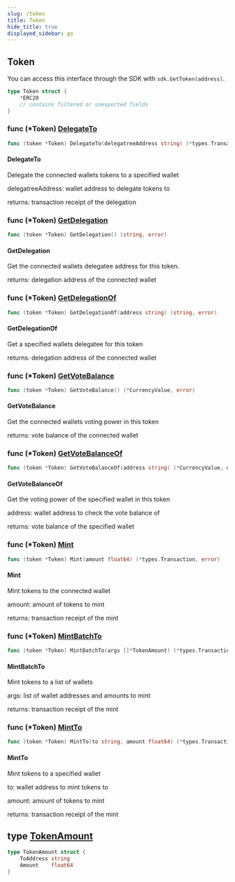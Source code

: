 ```yaml
---
slug: /token
title: Token
hide_title: true
displayed_sidebar: go
---
```


## Token

You can access this interface through the SDK with `sdk.GetToken(address)`.

```go
type Token struct {
    *ERC20
    // contains filtered or unexported fields
}
```

### func \(\*Token\) [DelegateTo](https://github.com/thirdweb-dev/go-sdk/blob/main/pkg/thirdweb/token.go#L157)

```go
func (token *Token) DelegateTo(delegatreeAddress string) (*types.Transaction, error)
```

#### DelegateTo

Delegate the connected wallets tokens to a specified wallet

delegatreeAddress: wallet address to delegate tokens to

returns: transaction receipt of the delegation

### func \(\*Token\) [GetDelegation](https://github.com/thirdweb-dev/go-sdk/blob/main/pkg/thirdweb/token.go#L66)

```go
func (token *Token) GetDelegation() (string, error)
```

#### GetDelegation

Get the connected wallets delegatee address for this token\.

returns: delegation address of the connected wallet

### func \(\*Token\) [GetDelegationOf](https://github.com/thirdweb-dev/go-sdk/blob/main/pkg/thirdweb/token.go#L75)

```go
func (token *Token) GetDelegationOf(address string) (string, error)
```

#### GetDelegationOf

Get a specified wallets delegatee for this token

returns: delegation address of the connected wallet

### func \(\*Token\) [GetVoteBalance](https://github.com/thirdweb-dev/go-sdk/blob/main/pkg/thirdweb/token.go#L41)

```go
func (token *Token) GetVoteBalance() (*CurrencyValue, error)
```

#### GetVoteBalance

Get the connected wallets voting power in this token

returns: vote balance of the connected wallet

### func \(\*Token\) [GetVoteBalanceOf](https://github.com/thirdweb-dev/go-sdk/blob/main/pkg/thirdweb/token.go#L52)

```go
func (token *Token) GetVoteBalanceOf(address string) (*CurrencyValue, error)
```

#### GetVoteBalanceOf

Get the voting power of the specified wallet in this token

address: wallet address to check the vote balance of

returns: vote balance of the specified wallet

### func \(\*Token\) [Mint](https://github.com/thirdweb-dev/go-sdk/blob/main/pkg/thirdweb/token.go#L91)

```go
func (token *Token) Mint(amount float64) (*types.Transaction, error)
```

#### Mint

Mint tokens to the connected wallet

amount: amount of tokens to mint

returns: transaction receipt of the mint

### func \(\*Token\) [MintBatchTo](https://github.com/thirdweb-dev/go-sdk/blob/main/pkg/thirdweb/token.go#L125)

```go
func (token *Token) MintBatchTo(args []*TokenAmount) (*types.Transaction, error)
```

#### MintBatchTo

Mint tokens to a list of wallets

args: list of wallet addresses and amounts to mint

returns: transaction receipt of the mint

### func \(\*Token\) [MintTo](https://github.com/thirdweb-dev/go-sdk/blob/main/pkg/thirdweb/token.go#L104)

```go
func (token *Token) MintTo(to string, amount float64) (*types.Transaction, error)
```

#### MintTo

Mint tokens to a specified wallet

to: wallet address to mint tokens to

amount: amount of tokens to mint

returns: transaction receipt of the mint

## type [TokenAmount](https://github.com/thirdweb-dev/go-sdk/blob/main/pkg/thirdweb/types.go#L102-L105)

```go
type TokenAmount struct {
    ToAddress string
    Amount    float64
}
```

